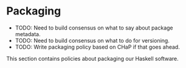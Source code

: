 # Packaging

- TODO: Need to build consensus on what to say about package metadata.
- TODO: Need to build consensus on what to do for versioning.
- TODO: Write packaging policy based on CHaP if that goes ahead.

This section contains policies about packaging our Haskell software.

